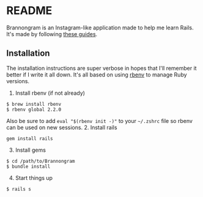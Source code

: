 # README

Brannongram is an Instagram-like application made to help me learn Rails.
It's made by following [these guides](https://www.devwalks.com/lets-build-instagram-in-rails-part-1/).

## Installation

The installation instructions are super verbose in hopes that I'll remember it better if I write it all down. It's all based on using [rbenv](https://github.com/rbenv/rbenv) to manage Ruby versions.

1. Install rbenv (if not already)

  ```
  $ brew install rbenv
  $ rbenv global 2.2.0
  ```

  Also be sure to add `eval "$(rbenv init -)"` to your `~/.zshrc` file so rbenv can be used on new sessions.
2. Install rails

  ```
  gem install rails
  ```

3. Install gems

  ```
  $ cd /path/to/Brannongram
  $ bundle install
  ```

4. Start things up

  ```
  $ rails s
  ```
